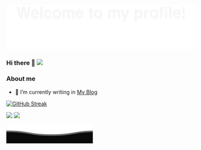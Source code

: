 ![](./assets/Bottom_up.svg)

### Hi there 👋 ![](https://komarev.com/ghpvc/?username=Misaka-9982-coder)

<!--
**Misaka-9982-coder/Misaka-9982-coder** is a ✨ _special_ ✨ repository because its `README.md` (this file) appears on your GitHub profile.

Here are some ideas to get you started:

- 🔭 I’m currently working on ...
- 🌱 I’m currently learning ...
- 👯 I’m looking to collaborate on ...
- 🤔 I’m looking for help with ...
- 💬 Ask me about ...
- 📫 How to reach me: ...
- 😄 Pronouns: ...
- ⚡ Fun fact: ...
-->
### About me
 - 🌱 I’m currently writing in [My Blog](http://www.misaka-9982.com/)


[![GitHub Streak](http://github-readme-streak-stats.herokuapp.com?user=Misaka-9982-coder&hide_border=true&date_format=M%20j%5B%2C%20Y%5D)](https://git.io/streak-stats)

<div>
<span>  </span>
<img height="170px" src="https://github-readme-stats.vercel.app/api?username=Misaka-9982-coder" /><span>  </span><img height="170px" src="https://github-readme-stats.vercel.app/api/top-langs/?username=Misaka-9982-coder&layout=compact&langs_count=8" />
<span>  </span>
</div>


![](./assets/Bottom_down.svg)
